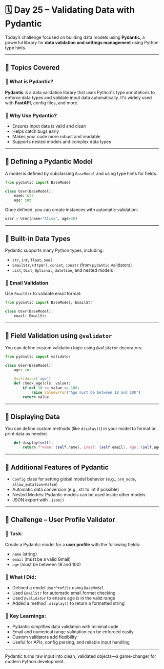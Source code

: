 # 🗓️ Day 25 – Validating Data with Pydantic

Today’s challenge focused on building data models using **Pydantic**, a powerful library for **data validation and settings management** using Python type hints.

---

## 🔹 Topics Covered

### 🔸 What is Pydantic?

**Pydantic** is a data validation library that uses Python's type annotations to enforce data types and validate input data automatically. It's widely used with **FastAPI**, config files, and more.

### 🔸 Why Use Pydantic?

* Ensures input data is valid and clean
* Helps catch bugs early
* Makes your code more robust and readable
* Supports nested models and complex data types

---

## 🔸 Defining a Pydantic Model

A model is defined by subclassing `BaseModel` and using type hints for fields.

```python
from pydantic import BaseModel

class User(BaseModel):
    name: str
    age: int
```

Once defined, you can create instances with automatic validation:

```python
user = User(name="Alice", age=30)
```

---

## 🔸 Built-in Data Types

Pydantic supports many Python types, including:

* `str`, `int`, `float`, `bool`
* `EmailStr`, `HttpUrl`, `conint`, `constr` (from `pydantic` validators)
* `List`, `Dict`, `Optional`, `datetime`, and nested models

### 🔸 Email Validation

Use `EmailStr` to validate email format:

```python
from pydantic import BaseModel, EmailStr

class User(BaseModel):
    email: EmailStr
```

---

## 🔸 Field Validation using `@validator`

You can define custom validation logic using `@validator` decorators:

```python
from pydantic import validator

class User(BaseModel):
    age: int

    @validator('age')
    def check_age(cls, value):
        if not 18 <= value <= 100:
            raise ValueError("Age must be between 18 and 100")
        return value
```

---

## 🔸 Displaying Data

You can define custom methods (like `display()`) in your model to format or print data as needed.

```python
    def display(self):
        return f"Name: {self.name}, Email: {self.email}, Age: {self.age}"
```

---

## 🌟 Additional Features of Pydantic

* `Config` class for setting global model behavior (e.g., `orm_mode`, `allow_mutation=False`)
* Automatic data conversion (e.g., str to int if possible)
* Nested Models: Pydantic models can be used inside other models
* JSON export with `.json()`

---

## 🎯 Challenge – User Profile Validator

### 🔫 Task:

Create a Pydantic model for a **user profile** with the following fields:

* `name` (string)
* `email` (must be a valid Gmail)
* `age` (must be between 18 and 100)

### 📓 What I Did:

* Defined a model `UserProfile` using `BaseModel`
* Used `EmailStr` for automatic email format checking
* Used `@validator` to ensure age is in the valid range
* Added a method `.display()` to return a formatted string

### 🧠 Key Learnings:

* Pydantic simplifies data validation with minimal code
* Email and numerical range validation can be enforced easily
* Custom validators add flexibility
* Useful for APIs, config parsing, and reliable input handling

---

Pydantic turns raw input into clean, validated objects—a game-changer for modern Python development.
